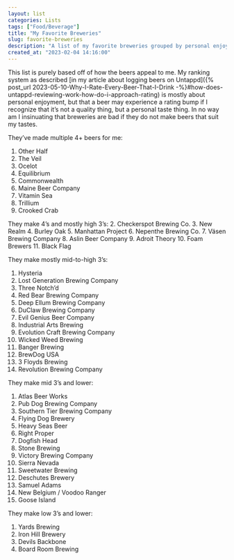 ```yaml
---
layout: list
categories: Lists
tags: ["Food/Beverage"]
title: "My Favorite Breweries"
slug: favorite-breweries
description: "A list of my favorite breweries grouped by personal enjoyment and quality of beer."
created_at: "2023-02-04 14:16:00"
---
```


This list is purely based off of how the beers appeal to me. My ranking system as described [in my article about logging beers on Untappd]({% post_url 2023-05-10-Why-I-Rate-Every-Beer-That-I-Drink -%}#how-does-untappd-reviewing-work-how-do-i-approach-rating) is mostly about personal enjoyment, but that a beer may experience a rating bump if I recognize that it’s not a quality thing, but a personal taste thing. In no way am I insinuating that breweries are bad if they do not make beers that suit my tastes. 

They’ve made multiple 4+ beers for me:
1. Other Half
2. The Veil
3. Ocelot
4. Equilibrium
5. Commonwealth
6. Maine Beer Company
7. Vitamin Sea
8. Trillium
9. Crooked Crab

They make 4’s and mostly high 3’s:
2. Checkerspot Brewing Co.
3. New Realm
4. Burley Oak
5. Manhattan Project
6. Nepenthe Brewing Co.
7. Väsen Brewing Company
8. Aslin Beer Company
9. Adroit Theory
10. Foam Brewers
11. Black Flag

They make mostly mid-to-high 3’s:
1. Hysteria
2. Lost Generation Brewing Company
3. Three Notch’d
4. Red Bear Brewing Company
6. Deep Ellum Brewing Company
7. DuClaw Brewing Company
8. Evil Genius Beer Company
9. Industrial Arts Brewing
10. Evolution Craft Brewing Company
11. Wicked Weed Brewing
12. Banger Brewing
13. BrewDog USA
14. 3 Floyds Brewing
15. Revolution Brewing Company

They make mid 3’s and lower:
1. Atlas Beer Works
2. Pub Dog Brewing Company
4. Southern Tier Brewing Company
5. Flying Dog Brewery
6. Heavy Seas Beer
7. Right Proper
8. Dogfish Head
9. Stone Brewing
10. Victory Brewing Company
11. Sierra Nevada
12. Sweetwater Brewing
13. Deschutes Brewery
14. Samuel Adams
15. New Belgium / Voodoo Ranger
16. Goose Island

They make low 3’s and lower:
1. Yards Brewing
2. Iron Hill Brewery
3. Devils Backbone
4. Board Room Brewing